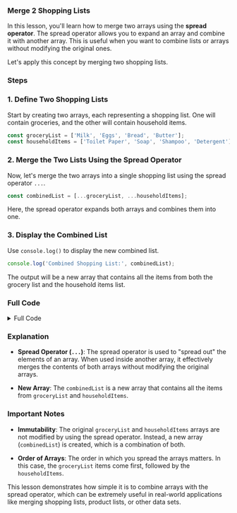 ### **Merge 2 Shopping Lists**

In this lesson, you'll learn how to merge two arrays using the **spread operator**. The spread operator allows you to expand an array and combine it with another array. This is useful when you want to combine lists or arrays without modifying the original ones.

Let's apply this concept by merging two shopping lists.

### Steps

### 1. **Define Two Shopping Lists**

Start by creating two arrays, each representing a shopping list. One will contain groceries, and the other will contain household items.

```js
const groceryList = ['Milk', 'Eggs', 'Bread', 'Butter'];
const householdItems = ['Toilet Paper', 'Soap', 'Shampoo', 'Detergent'];
```

### 2. **Merge the Two Lists Using the Spread Operator**

Now, let's merge the two arrays into a single shopping list using the spread operator `...`.

```js
const combinedList = [...groceryList, ...householdItems];
```

Here, the spread operator expands both arrays and combines them into one.

### 3. **Display the Combined List**

Use `console.log()` to display the new combined list.

```js
console.log('Combined Shopping List:', combinedList);
```

The output will be a new array that contains all the items from both the grocery list and the household items list.

### Full Code

<details>
<summary>Full Code</summary>

```js
const groceryList = ['Milk', 'Eggs', 'Bread', 'Butter'];
const householdItems = ['Toilet Paper', 'Soap', 'Shampoo', 'Detergent'];

const combinedList = [...groceryList, ...householdItems];

console.log('Combined Shopping List:', combinedList);
```

</details>

### Explanation

- **Spread Operator (`...`)**: The spread operator is used to "spread out" the elements of an array. When used inside another array, it effectively merges the contents of both arrays without modifying the original arrays.
  
- **New Array**: The `combinedList` is a new array that contains all the items from `groceryList` and `householdItems`.

### Important Notes

- **Immutability**: The original `groceryList` and `householdItems` arrays are not modified by using the spread operator. Instead, a new array (`combinedList`) is created, which is a combination of both.
  
- **Order of Arrays**: The order in which you spread the arrays matters. In this case, the `groceryList` items come first, followed by the `householdItems`.

This lesson demonstrates how simple it is to combine arrays with the spread operator, which can be extremely useful in real-world applications like merging shopping lists, product lists, or other data sets.
